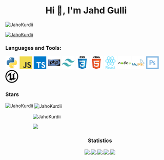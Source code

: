<h1 align="center">Hi 👋, I'm Jahd Gulli</h1>
<p align="left"> <img src="https://komarev.com/ghpvc/?username=JahoKurdii&label=Profile%20views&color=0e75b6&style=flat" alt="JahoKurdii" /> </p>

<p align="left"> <a href="https://github.com/ryo-ma/github-profile-trophy"><img src="https://github-profile-trophy.vercel.app/?username=JahoKurdii&theme=" alt="JahoKurdii" /></a> </p>

</div><h3 align="left">Languages and Tools:</h3>
<p align="left">
<img src="https://raw.githubusercontent.com/teamedwardforever/Readme-Generator/71f25dd8b98329b168142a6b782a107b75eab178/svg/Skills/Languages/python-original.svg" alt="Python" width="40" height="40"/>
<img src="https://raw.githubusercontent.com/teamedwardforever/Readme-Generator/71f25dd8b98329b168142a6b782a107b75eab178/svg/Skills/Languages/javascript-original.svg" alt="Javascript" width="40" height="40"/>
<img src="https://raw.githubusercontent.com/teamedwardforever/Readme-Generator/71f25dd8b98329b168142a6b782a107b75eab178/svg/Skills/Languages/typescript-original.svg" alt="Typescript" width="40" height="40"/>
<img src="https://raw.githubusercontent.com/teamedwardforever/Readme-Generator/71f25dd8b98329b168142a6b782a107b75eab178/svg/Skills/Languages/php-original.svg" alt="PHP" width="40" height="40"/>
<img src="https://raw.githubusercontent.com/teamedwardforever/Readme-Generator/71f25dd8b98329b168142a6b782a107b75eab178/svg/Skills/Frontend/tailwindcss-icon.svg" alt="Tailwindcss" width="40" height="40"/>
<img src="https://raw.githubusercontent.com/teamedwardforever/Readme-Generator/71f25dd8b98329b168142a6b782a107b75eab178/svg/Skills/Frontend/css3-original-wordmark.svg" alt="Css" width="40" height="40"/>
<img src="https://raw.githubusercontent.com/teamedwardforever/Readme-Generator/71f25dd8b98329b168142a6b782a107b75eab178/svg/Skills/Frontend/html5-original-wordmark.svg" alt="HTML" width="40" height="40"/>
<img src="https://raw.githubusercontent.com/teamedwardforever/Readme-Generator/71f25dd8b98329b168142a6b782a107b75eab178/svg/Skills/Frontend/react-original-wordmark.svg" alt="React" width="40" height="40"/>
<img src="https://raw.githubusercontent.com/teamedwardforever/Readme-Generator/71f25dd8b98329b168142a6b782a107b75eab178/svg/Skills/Backend/nodejs-original-wordmark.svg" alt="NodeJs" width="40" height="40"/>
<img src="https://raw.githubusercontent.com/teamedwardforever/Readme-Generator/71f25dd8b98329b168142a6b782a107b75eab178/svg/Skills/Database/mysql-original-wordmark.svg" alt="Mysql" width="40" height="40"/>
<img src="https://raw.githubusercontent.com/teamedwardforever/Readme-Generator/71f25dd8b98329b168142a6b782a107b75eab178/svg/Skills/Software/photoshop-line.svg" alt="Photoshop" width="40" height="40"/>
<img src="https://raw.githubusercontent.com/teamedwardforever/Readme-Generator/71f25dd8b98329b168142a6b782a107b75eab178/svg/Skills/Engines/unreal-engine.svg" alt="Unreal Engine" width="40" height="40"/>
</p>

<h3 align="left">Stars</h3>
<img align="left" height="180em" src="https://github-readme-stats.vercel.app/api/top-langs/?username=JahoKurdii&hide_progress=true&theme=dark" alt=JahoKurdii />

<p>&nbsp;<img align="center" height="180em" src="https://github-readme-stats.vercel.app/api?username=JahoKurdii&show_icons=true&locale=en&theme=" alt="JahoKurdii" /></p>

<p><img align="center" height="180em" src="https://github-readme-streak-stats.herokuapp.com/?user=JahoKurdii&theme=" alt="JahoKurdii" /></p>

<img src="https://user-images.githubusercontent.com/73097560/115834477-dbab4500-a447-11eb-908a-139a6edaec5c.gif"><h3 align="center">Statistics</h3>
<div align="center">
<a href="https://github.com/JahoKurdii">
<img align="center" src="http://github-profile-summary-cards.vercel.app/api/cards/stats?username=JahoKurdii&theme=2077" height="180em" />
<img align="center" src="http://github-profile-summary-cards.vercel.app/api/cards/most-commit-language?username=JahoKurdii&theme=2077" height="180em" />
<img align="center" src="http://github-profile-summary-cards.vercel.app/api/cards/repos-per-language?username=JahoKurdii&theme=2077" height="180em" />
<img align="center" src="http://github-profile-summary-cards.vercel.app/api/cards/productive-time?username=JahoKurdii&theme=2077" height="180em" />
<img align="center" src="http://github-profile-summary-cards.vercel.app/api/cards/profile-details?username=JahoKurdii&theme=2077" height="180em" />
</div>
